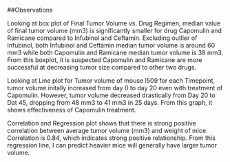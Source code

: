 ##Observations

Looking at box plot of Final Tumor Volume vs. Drug Regimen, median value of final tumor volume (mm3) is significantly smaller for drug Capomulin and Ramicane compared to Infubinol and Ceftamin. Excluding outlier of Infubinol, both Infubinol and Ceftamin median tumor volume is around 60 mm3 while both Capomulin and Ramicane median tumor volume is 38 mm3. From this boxplot, it is suspected Capomulin and Ramicane are more successful at decreasing tumor size compared to other two drugs.

Looking at Line plot for Tumor volume of mouse I509 for each Timepoint, tumor volume initally increased from day 0 to day 20 even with treatment of Capomulin. However, tumor volume decreased drastically from Day 20 to Dat 45, dropping from 48 mm3 to 41 mm3 in 25 days. From this graph, it shows effectiveness of Capomulin treatment.

Correlation and Regression plot shows that there is strong positive correlation between average tumor volume (mm3) and weight of mice. Correlation is 0.84, which indicates strong positive relationship. From this regression line, I can predict heavier mice will generally have larger tumor volume.
